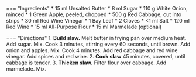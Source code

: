=== "Ingredients"
    * 15 ml Unsalted Butter
    * 8 ml Sugar
    * 110 g White Onion, minced
    * 1 Green Apple, peeled, chopped
    * 500 g Red Cabbage, cut into strips
    * 30 ml Red Wine Vinegar
    * 1 Bay Leaf
    * 2 Cloves
    * <1 ml Salt
    * 120 ml Red Wine
    * 15 ml All-Purpose Flour
    * 15 ml Marmelade (optional)

=== "Directions"
    1. **Build slaw.** Melt butter in frying pan over medium heat. Add sugar. Mix. Cook 3 minutes, stirring every 60 seconds, until brown. Add onion and apples. Mix. Cook 4 minutes. Add red cabbage and red wine vinegar. Add spices and red wine.
    2. **Cook slaw** 45 minutes, covered, until cabbage is tender.
    3. **Thicken slaw.** Filter flour over cabbage. Add marmelade. Mix.

[^1]:
    Arlena. ["Rotkohl, Blaukraut, Rotkraut - Red Cabbage."](http://www.bavariankitchen.com/vegetables/rotkohl.aspx). *Bavarian Kitchen.* 13 January 2010. Accessed 2019.
